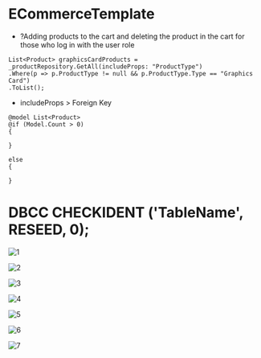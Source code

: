 # ECommerceTemplate

* ?Adding products to the cart and deleting the product in the cart for those who log in with the user role

```
List<Product> graphicsCardProducts = _productRepository.GetAll(includeProps: "ProductType")
.Where(p => p.ProductType != null && p.ProductType.Type == "Graphics Card")
.ToList();
```
- includeProps > Foreign Key
```
@model List<Product>
@if (Model.Count > 0)
{

}

else
{

}
```
# DBCC CHECKIDENT ('TableName', RESEED, 0);



![1](https://github.com/eraybahcegulu/ECommerceTemplate-MVC/assets/84785201/3b37f38d-7494-4188-ac0c-42f4bdaffe66)

![2](https://github.com/eraybahcegulu/ECommerceTemplate-MVC/assets/84785201/32f79121-b89f-4e16-abd1-054726983f04)

![3](https://github.com/eraybahcegulu/ECommerceTemplate-MVC/assets/84785201/c3a011d0-5529-4074-bc58-d4a5c27b1213)

![4](https://github.com/eraybahcegulu/ECommerceTemplate-MVC/assets/84785201/373dbcf3-6ea9-427c-a8fc-f0c569495d5f)

![5](https://github.com/eraybahcegulu/ECommerceTemplate-MVC/assets/84785201/ed41d351-c56e-403e-ab6c-7bd97f01de02)

![6](https://github.com/eraybahcegulu/ECommerceTemplate-MVC/assets/84785201/20f8196d-4769-4e5a-94e3-040b6c836636)

![7](https://github.com/eraybahcegulu/ECommerceTemplate-MVC/assets/84785201/a3267496-ec5b-4984-b6d4-403784d85f5d)
